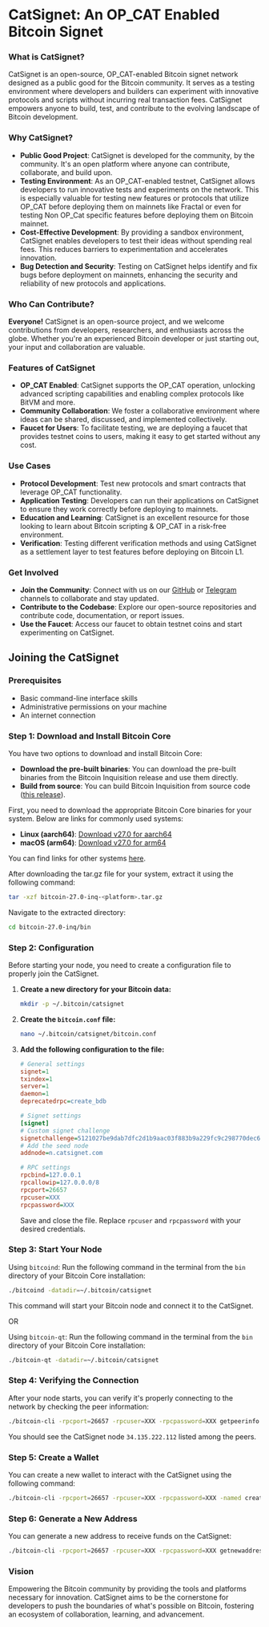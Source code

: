 # CatSignet: An OP_CAT Enabled Bitcoin Signet

### **What is CatSignet?**

CatSignet is an open-source, OP_CAT-enabled Bitcoin signet network designed as a public good for the Bitcoin community. It serves as a testing environment where developers and builders can experiment with innovative protocols and scripts without incurring real transaction fees. CatSignet empowers anyone to build, test, and contribute to the evolving landscape of Bitcoin development.

### **Why CatSignet?**

- **Public Good Project**: CatSignet is developed for the community, by the community. It's an open platform where anyone can contribute, collaborate, and build upon.
- **Testing Environment**: As an OP_CAT-enabled testnet, CatSignet allows developers to run innovative tests and experiments on the network. This is especially valuable for testing new features or protocols that utilize OP_CAT before deploying them on mainnets like Fractal or even for testing Non OP_Cat specific features before deploying them on Bitcoin mainnet.
- **Cost-Effective Development**: By providing a sandbox environment, CatSignet enables developers to test their ideas without spending real fees. This reduces barriers to experimentation and accelerates innovation.
- **Bug Detection and Security**: Testing on CatSignet helps identify and fix bugs before deployment on mainnets, enhancing the security and reliability of new protocols and applications.

### **Who Can Contribute?**

**Everyone!** CatSignet is an open-source project, and we welcome contributions from developers, researchers, and enthusiasts across the globe. Whether you're an experienced Bitcoin developer or just starting out, your input and collaboration are valuable.

### **Features of CatSignet**

- **OP_CAT Enabled**: CatSignet supports the OP_CAT operation, unlocking advanced scripting capabilities and enabling complex protocols like BitVM and more.
- **Community Collaboration**: We foster a collaborative environment where ideas can be shared, discussed, and implemented collectively.
- **Faucet for Users**: To facilitate testing, we are deploying a faucet that provides testnet coins to users, making it easy to get started without any cost.

### **Use Cases**

- **Protocol Development**: Test new protocols and smart contracts that leverage OP_CAT functionality.
- **Application Testing**: Developers can run their applications on CatSignet to ensure they work correctly before deploying to mainnets.
- **Education and Learning**: CatSignet is an excellent resource for those looking to learn about Bitcoin scripting & OP_CAT in a risk-free environment.
- **Verification**: Testing different verification methods and using CatSignet as a settlement layer to test features before deploying on Bitcoin L1.

### **Get Involved**

- **Join the Community**: Connect with us on our [GitHub](https://github.com/Cat-Signet) or [Telegram](https://t.me/catsignet) channels to collaborate and stay updated.
- **Contribute to the Codebase**: Explore our open-source repositories and contribute code, documentation, or report issues.
- **Use the Faucet**: Access our faucet to obtain testnet coins and start experimenting on CatSignet.

## Joining the CatSignet

### Prerequisites

- Basic command-line interface skills
- Administrative permissions on your machine
- An internet connection

### Step 1: Download and Install Bitcoin Core

You have two options to download and install Bitcoin Core:

- **Download the pre-built binaries**: You can download the pre-built binaries from the Bitcoin Inquisition release and use them directly.
- **Build from source**: You can build Bitcoin Inquisition from source code ([this release](https://github.com/bitcoin-inquisition/bitcoin/releases/tag/v27.0-inq)).

First, you need to download the appropriate Bitcoin Core binaries for your system. Below are links for commonly used systems:

- **Linux (aarch64)**: [Download v27.0 for aarch64](https://github.com/bitcoin-inquisition/bitcoin/releases/download/v27.0-inq/bitcoin-27.0-inq-aarch64-linux-gnu.tar.gz)
- **macOS (arm64)**: [Download v27.0 for arm64](https://github.com/bitcoin-inquisition/bitcoin/releases/download/v27.0-inq/bitcoin-27.0-inq-arm64-apple-darwin.tar.gz)

You can find links for other systems [here](https://github.com/bitcoin-inquisition/bitcoin/releases/tag/v27.0-inq).

After downloading the tar.gz file for your system, extract it using the following command:

```bash
tar -xzf bitcoin-27.0-inq-<platform>.tar.gz
```

Navigate to the extracted directory:

```bash
cd bitcoin-27.0-inq/bin
```

### Step 2: Configuration

Before starting your node, you need to create a configuration file to properly join the CatSignet.

1. **Create a new directory for your Bitcoin data:**

    ```bash
    mkdir -p ~/.bitcoin/catsignet
    ```

2. **Create the `bitcoin.conf` file:**

    ```bash
    nano ~/.bitcoin/catsignet/bitcoin.conf
    ```

3. **Add the following configuration to the file:**

    ```ini
    # General settings
    signet=1
    txindex=1
    server=1
    daemon=1
    deprecatedrpc=create_bdb

    # Signet settings
    [signet]
    # Custom signet challenge
    signetchallenge=5121027be9dab7dfc2d1b9aac03f883b9a229fc9c298770dec626b2acbf39e9b6e0e0c51ae
    # Add the seed node
    addnode=n.catsignet.com

    # RPC settings
    rpcbind=127.0.0.1
    rpcallowip=127.0.0.0/8
    rpcport=26657
    rpcuser=XXX
    rpcpassword=XXX
    ```

    Save and close the file. Replace `rpcuser` and `rpcpassword` with your desired credentials.

### Step 3: Start Your Node

Using `bitcoind`:
Run the following command in the terminal from the `bin` directory of your Bitcoin Core installation:

```bash
./bitcoind -datadir=~/.bitcoin/catsignet
```

This command will start your Bitcoin node and connect it to the CatSignet.

OR

Using `bitcoin-qt`: Run the following command in the terminal from the `bin` directory of your Bitcoin Core installation:

```bash
./bitcoin-qt -datadir=~/.bitcoin/catsignet
```

### Step 4: Verifying the Connection

After your node starts, you can verify it's properly connecting to the network by checking the peer information:

```bash
./bitcoin-cli -rpcport=26657 -rpcuser=XXX -rpcpassword=XXX getpeerinfo
```

You should see the CatSignet node `34.135.222.112` listed among the peers.

### Step 5: Create a Wallet

You can create a new wallet to interact with the CatSignet using the following command:

```bash
./bitcoin-cli -rpcport=26657 -rpcuser=XXX -rpcpassword=XXX -named createwallet wallet_name="test" descriptors=false
```

### Step 6: Generate a New Address

You can generate a new address to receive funds on the CatSignet:

```bash
./bitcoin-cli -rpcport=26657 -rpcuser=XXX -rpcpassword=XXX getnewaddress
```

### **Vision**

Empowering the Bitcoin community by providing the tools and platforms necessary for innovation. CatSignet aims to be the cornerstone for developers to push the boundaries of what's possible on Bitcoin, fostering an ecosystem of collaboration, learning, and advancement.
